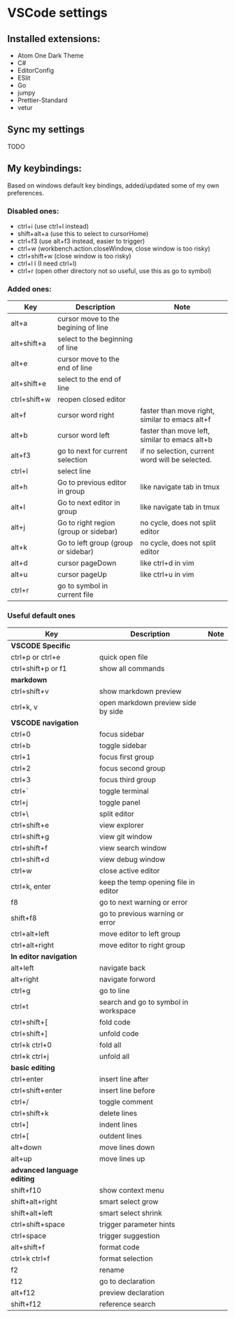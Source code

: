 # VSCode settings

## Installed extensions:

* Atom One Dark Theme
* C#
* EditorConfig
* ESlit
* Go
* jumpy
* Prettier-Standard
* vetur

## Sync my settings

TODO

## My keybindings:

Based on windows default key bindings, added/updated some of my own preferences.

### Disabled ones:
* ctrl+i (use ctrl+l instead)
* shift+alt+a (use this to select to cursorHome)
* ctrl+f3 (use alt+f3 instead, easier to trigger)
* ctrl+w (workbench.action.closeWindow, close window is too risky)
* ctrl+shift+w (close window is too risky)
* ctrl+l l (I need ctrl+l)
* ctrl+r (open other directory not so useful, use this as go to symbol)

### Added ones:
| Key  | Description  | Note  |
|---|---|---|
| alt+a | cursor move to the begining of line | |
| alt+shift+a | select to the beginning of line | |
| alt+e | cursor move to the end of line | |
| alt+shift+e | select to the end of line | |
| ctrl+shift+w | reopen closed editor | |
| alt+f | cursor word right | faster than move right, similar to emacs alt+f |
| alt+b | cursor word left | faster than move left, similar to emacs alt+b |
| alt+f3 | go to next for current selection | if no selection, current word will be selected. |
| ctrl+l | select line | |
| alt+h | Go to previous editor in group | like navigate tab in tmux |
| alt+l | Go to next editor in group | like navigate tab in tmux |
| alt+j | Go to right region (group or sidebar) | no cycle, does not split editor |
| alt+k | Go to left group (group or sidebar) | no cycle, does not split editor |
| alt+d | cursor pageDown | like ctrl+d in vim |
| alt+u | cursor pageUp | like ctrl+u in vim |
| ctrl+r | go to symbol in current file | |

### Useful default ones
| Key  | Description  | Note  |
|---|---|---|
| **VSCODE Specific** | | |
| ctrl+p or ctrl+e | quick open file | |
| ctrl+shift+p or f1 | show all commands | |
| **markdown** | | |
| ctrl+shift+v | show markdown preview | |
| ctrl+k, v | open markdown preview side by side | |
| **VSCODE navigation** | | |
| ctrl+0 | focus sidebar | |
| ctrl+b | toggle sidebar | |
| ctrl+1 | focus first group | |
| ctrl+2 | focus second group | |
| ctrl+3 | focus third group | |
| ctrl+` | toggle terminal | |
| ctrl+j | toggle panel | |
| ctrl+\ | split editor | |
| ctrl+shift+e | view explorer | |
| ctrl+shift+g | view git window | |
| ctrl+shift+f | view search window | |
| ctrl+shift+d | view debug window | |
| ctrl+w | close active editor | |
| ctrl+k, enter | keep the temp opening file in editor | |
| f8 | go to next warning or error | |
| shift+f8 | go to previous warning or error | |
| ctrl+alt+left | move editor to left group | |
| ctrl+alt+right | move editor to right group | |
| **In editor navigation** | | |
| alt+left | navigate back | |
| alt+right | navigate forword | |
| ctrl+g | go to line | |
| ctrl+t | search and go to symbol in workspace | |
| ctrl+shift+[ | fold code | |
| ctrl+shift+] | unfold code | |
| ctrl+k ctrl+0 | fold all | |
| ctrl+k ctrl+j | unfold all | |
| **basic editing** | | |
| ctrl+enter | insert line after | |
| ctrl+shift+enter | insert line before | |
| ctrl+/ | toggle comment | |
| ctrl+shift+k | delete lines |
| ctrl+] | indent lines | |
| ctrl+[ | outdent lines | |
| alt+down | move lines down | |
| alt+up | move lines up | |
| **advanced language editing** | | |
| shift+f10 | show context menu | |
| shift+alt+right | smart select grow | |
| shift+alt+left | smart select shrink | |
| ctrl+shift+space | trigger parameter hints | |
| ctrl+space | trigger suggestion | |
| alt+shift+f | format code | |
| ctrl+k ctrl+f | format selection | |
| f2 | rename | |
| f12 | go to declaration | |
| alt+f12 | preview declaration | |
| shift+f12 | reference search | |

